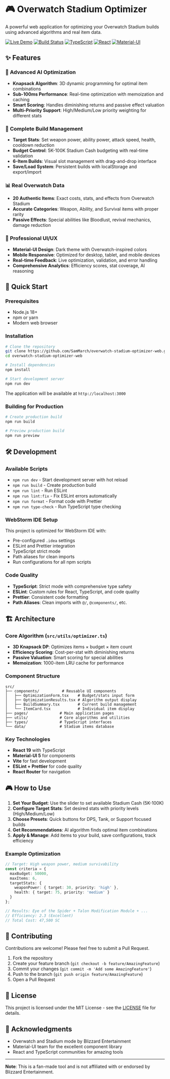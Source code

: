 # 🎮 Overwatch Stadium Optimizer

A powerful web application for optimizing your Overwatch Stadium builds using advanced algorithms and real item data.

[![Live Demo](https://img.shields.io/badge/Live-Demo-blue)](https://SamMarch.github.io/overwatch-stadium-optimizer-web)
[![Build Status](https://img.shields.io/github/actions/workflow/status/SamMarch/overwatch-stadium-optimizer-web/deploy.yml)](https://github.com/SamMarch/overwatch-stadium-optimizer-web/actions)
[![TypeScript](https://img.shields.io/badge/TypeScript-5.8-blue)](https://www.typescriptlang.org/)
[![React](https://img.shields.io/badge/React-19-blue)](https://reactjs.org/)
[![Material-UI](https://img.shields.io/badge/Material--UI-5-blue)](https://mui.com/)

## ✨ Features

### 🧠 **Advanced AI Optimization**
- **Knapsack Algorithm**: 3D dynamic programming for optimal item combinations
- **Sub-100ms Performance**: Real-time optimization with memoization and caching
- **Smart Scoring**: Handles diminishing returns and passive effect valuation
- **Multi-Priority Support**: High/Medium/Low priority weighting for different stats

### 🎯 **Complete Build Management**
- **Target Stats**: Set weapon power, ability power, attack speed, health, cooldown reduction
- **Budget Control**: 5K-100K Stadium Cash budgeting with real-time validation
- **6-Item Builds**: Visual slot management with drag-and-drop interface
- **Save/Load System**: Persistent builds with localStorage and export/import

### 📊 **Real Overwatch Data**
- **20 Authentic Items**: Exact costs, stats, and effects from Overwatch Stadium
- **Accurate Categories**: Weapon, Ability, and Survival items with proper rarity
- **Passive Effects**: Special abilities like Bloodlust, revival mechanics, damage reduction

### 🎨 **Professional UI/UX**
- **Material-UI Design**: Dark theme with Overwatch-inspired colors
- **Mobile Responsive**: Optimized for desktop, tablet, and mobile devices
- **Real-time Feedback**: Live optimization, validation, and error handling
- **Comprehensive Analytics**: Efficiency scores, stat coverage, AI reasoning

## 🚀 Quick Start

### Prerequisites
- Node.js 18+ 
- npm or yarn
- Modern web browser

### Installation

```bash
# Clone the repository
git clone https://github.com/SamMarch/overwatch-stadium-optimizer-web.git
cd overwatch-stadium-optimizer-web

# Install dependencies
npm install

# Start development server
npm run dev
```

The application will be available at `http://localhost:3000`

### Building for Production

```bash
# Create production build
npm run build

# Preview production build
npm run preview
```

## 🛠️ Development

### Available Scripts

- `npm run dev` - Start development server with hot reload
- `npm run build` - Create production build
- `npm run lint` - Run ESLint
- `npm run lint:fix` - Fix ESLint errors automatically
- `npm run format` - Format code with Prettier
- `npm run type-check` - Run TypeScript type checking

### WebStorm IDE Setup

This project is optimized for WebStorm IDE with:
- Pre-configured `.idea` settings
- ESLint and Prettier integration
- TypeScript strict mode
- Path aliases for clean imports
- Run configurations for all npm scripts

### Code Quality

- **TypeScript**: Strict mode with comprehensive type safety
- **ESLint**: Custom rules for React, TypeScript, and code quality
- **Prettier**: Consistent code formatting
- **Path Aliases**: Clean imports with `@/`, `@components/`, etc.

## 🏗️ Architecture

### Core Algorithm (`src/utils/optimizer.ts`)
- **3D Knapsack DP**: Optimizes items × budget × item count
- **Efficiency Scoring**: Cost-per-stat with diminishing returns
- **Passive Valuation**: Smart scoring for special abilities
- **Memoization**: 1000-item LRU cache for performance

### Component Structure
```
src/
├── components/          # Reusable UI components
│   ├── OptimizationForm.tsx    # Budget/stats input form
│   ├── OptimizationResults.tsx # Algorithm output display
│   ├── BuildSummary.tsx        # Current build management
│   └── ItemCard.tsx            # Individual item display
├── pages/              # Main application pages
├── utils/              # Core algorithms and utilities
├── types/              # TypeScript interfaces
└── data/               # Stadium items database
```

### Key Technologies
- **React 19** with TypeScript
- **Material-UI 5** for components
- **Vite** for fast development
- **ESLint + Prettier** for code quality
- **React Router** for navigation

## 🎮 How to Use

1. **Set Your Budget**: Use the slider to set available Stadium Cash (5K-100K)
2. **Configure Target Stats**: Set desired stats with priority levels (High/Medium/Low)
3. **Choose Presets**: Quick buttons for DPS, Tank, or Support focused builds
4. **Get Recommendations**: AI algorithm finds optimal item combinations
5. **Apply & Manage**: Add items to your build, save configurations, track efficiency

### Example Optimization

```typescript
// Target: High weapon power, medium survivability
const criteria = {
  maxBudget: 50000,
  maxItems: 6,
  targetStats: {
    weaponPower: { target: 30, priority: 'high' },
    health: { target: 75, priority: 'medium' }
  }
};

// Results: Eye of the Spider + Talon Modification Module + ...
// Efficiency: 2.3 (Excellent)
// Total Cost: 47,500 SC
```

## 🤝 Contributing

Contributions are welcome! Please feel free to submit a Pull Request.

1. Fork the repository
2. Create your feature branch (`git checkout -b feature/AmazingFeature`)
3. Commit your changes (`git commit -m 'Add some AmazingFeature'`)
4. Push to the branch (`git push origin feature/AmazingFeature`)
5. Open a Pull Request

## 📝 License

This project is licensed under the MIT License - see the [LICENSE](LICENSE) file for details.

## 🙏 Acknowledgments

- Overwatch and Stadium mode by Blizzard Entertainment
- Material-UI team for the excellent component library
- React and TypeScript communities for amazing tools

---

**Note**: This is a fan-made tool and is not affiliated with or endorsed by Blizzard Entertainment.
